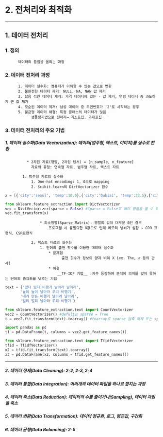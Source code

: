 # 2. 전처리와 최적화
---

## 1. 데이터 전처리
###      1. 정의
          데이터의 품질을 올리는 과정
          
###      2. 데이터 전처리 과정
          1. 데이터 실수화: 컴퓨터가 이해할 수 있는 값으로 변환
          2. 불완전한 데이터 제거: NULL, NA, NAN 값 제거
          3. 잡음 섞인 데이터 제거: 가격 데이터에 있는 - 값 제거, 연령 데이터 중 과도하게 큰 값 제거
          4. 모순된 데이터 제거: 남성 데이터 중 주민번호가 '2'로 시작하는 경우
          5. 불균형 데이터 해결: 특정 클래스의 데이터가 많음
                샘플링기법으로 전처리→ 과소표집, 과대표집
                
###      3. 데이터 전처리의 주요 기법
#####        1. 데이터 실수화(Data Vectorization): 데이터(범주형, 텍스트, 이미지)를 실수로 전환
              * 2차원 자료(행렬, 2차원 텐서) = [n_sample, n_feature]
                자료의 유형: 연속형 자료, 범주형 자료, 텍스트 자료

            1. 범주형 자료의 실수화
                1. One-hot encoding: 1, 0으로 mapping
                2. Scikit-learn의 DictVectorizer 함수

```python
x = [{'city':'seoul', 'temp':10.0},{'city':'Dubiai', 'temp':33.5},{'city':'LA','temp':20.0}]

from sklearn.feature_extraction import DictVectorizer
vec = DictVectorizer(sparse = False) #Sparse = False로 해야 행렬을 볼 수 있음
vec.fit_transform(x)
```
                    * 희소행렬(Sparse Matrix): 헹렬의 값이 대부분 0인 경우
                        프로그램 시 불필요한 0값으로 인해 메모리 낭비가 심함 → COO 표현식, CSR표현식

                2. 텍스트 자료의 실수화
                    1. 단어의 출현 횟수를 이용한 데이터 실수화
                        * 문제점
                              출현 횟수가 정보의 양과 비례 X (ex. The, a 등의 관사)
                        * 해결
                            __TF-IDF 기법__ :자주 등장하여 분석에 의미를 갖지 못하는 단어의 중요도를 낮추는 기법
```python
text = {'떴다 떴다 비행기 날아라 날아라',
       '높이 높이 날아라 우리 비행기',
       '내가 만든 비행기 날아라 날아라',
       '멀리 멀리 날아라 우리 비행기'}

from sklearn.feature_extraction.text import CountVectorizer
vec2 = CountVectorizer() #defult는 sparse = True
t = vec2.fit_transform(text).toarray() #toarray로 sparse 압축 해제 또는 sparse = False로 하면 행렬을 볼 수 있음

import pandas as pd
t1 = pd.DataFrame(t, columns = vec2.get_feature_names())

from sklearn.feature_extraction.text import TfidfVectorizer
tfid = TfidfVectorizer()
x2 = tfid.fit_transform(text).toarray()
x3 = pd.DataFrame(x2, columns = tfid.get_feature_names())
```
---
#####        2. 데이터 정제(Data Cleaning): 2-2, 2-3, 2-4
#####        3. 데이터 통합(Data Integration): 여러개의 데이터 파일을 하나로 합치는 과정
#####        4. 데이터 축소(Data Reduction): 데이터의 수를 줄이거나(Sampling), 데이터 차원을 축소
#####        5. 데이터 변환(Data Transformation): 데이터 정규화, 로그, 평균값, 구간화
#####        6. 데이터 균형(Data Balancing): 2-5
